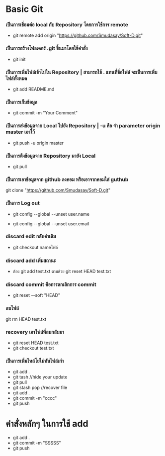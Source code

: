 # Basic Git
### เป็นการเชื่อมต่อ local กับ Repository โดยการใช้การ remote
* git remote add origin "https://github.com/Smudasay/Soft-D.git"
### เป็นการสร้างโฟลเดอร์ .git  ขึ้นมาโดยใช้คําสั่ง
* git init
### เป็นการเพิ่มไฟล์เข้าไปใน Repository | สามารถใช้ . แทนที่ชื่อไฟล์ จะเป็นการเพิ่มไฟล์ทั้งหมด
* git add README.md
### เป็นการเก็บข้อมูล
* git commit -m "Your Comment"
### เป็นการส่งข้อมูลจาก Local ไปยัง Repository | -u คือ จำ parameter origin master เอาไว้
* git push -u origin master
### เป็นการดึงข้อมูลจาก Repository มายัง Local
* git pull
### เป็นการเอาข้อมูลจาก github ลงคอม หรือเอาจากคอมใส่ guthub
git clone "https://github.com/Smudasay/Soft-D.git"
### เป็นการ Log out 
* git config --global --unset user.name

* git config --global --unset user.email
### discard edit กลับค่าเดิม
* git checkout nameไฟล์
### discard add เพิ่มสถานะ
* ต้อง git add test.txt ตามด้วย git reset HEAD test.txt
### discard commit คือการลกเลิกการ commit
* git reset --soft "HEAD"
### ลบไฟล์
git rm HEAD test.txt
### recovery เอาไฟล์ที่ลบกลับมา
* git reset HEAD test.txt
* git checkout test.txt
### เป็นการเพิ่มไหล์โยไม่ทับไฟล์เก่า
* git add .
* git tash //hide your update 
* git pull
* git stash pop //recover file
* git add .
* git commit -m "cccc"
* git push
# คำสั่งหลักๆ ในการใช้ add
* git add .
* git commit -m "SSSSS"
* git push
